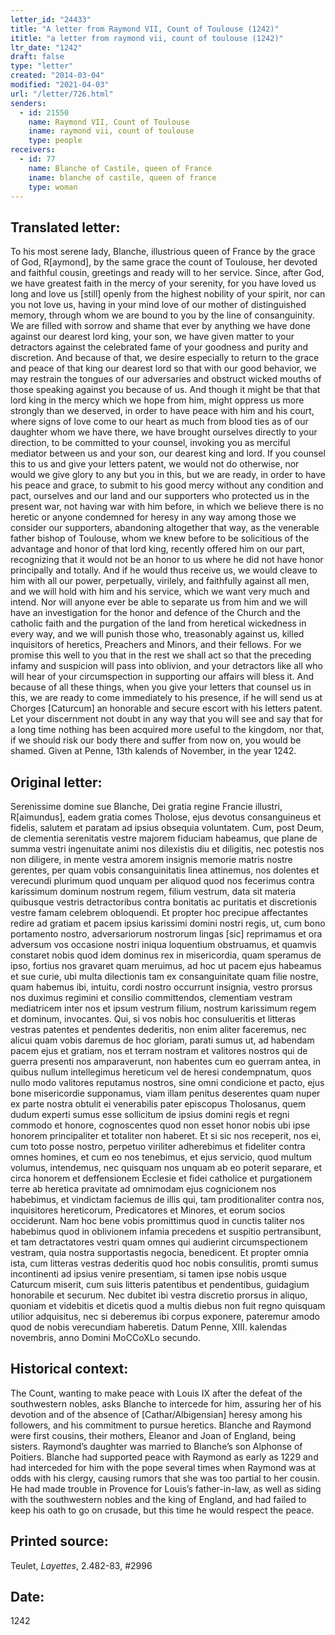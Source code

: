 ```yaml
---
letter_id: "24433"
title: "A letter from Raymond VII, Count of Toulouse (1242)"
ititle: "a letter from raymond vii, count of toulouse (1242)"
ltr_date: "1242"
draft: false
type: "letter"
created: "2014-03-04"
modified: "2021-04-03"
url: "/letter/726.html"
senders:
  - id: 21550
    name: Raymond VII, Count of Toulouse
    iname: raymond vii, count of toulouse
    type: people
receivers:
  - id: 77
    name: Blanche of Castile, queen of France
    iname: blanche of castile, queen of france
    type: woman
---
```

<h2> Translated letter:</h2>To his most serene lady, Blanche, illustrious queen of France by the grace of God, R[aymond], by the same grace the count of Toulouse, her devoted and faithful cousin, greetings and ready will to her service.
Since, after God, we have greatest faith in the mercy of your serenity, for you have loved us long and love us [still] openly from the highest nobility of your spirit, nor can you not love us, having in your mind love of our mother of distinguished memory, through whom we are bound to you by the line of consanguinity.  We are filled with sorrow and shame that ever by anything we have done against our dearest lord king, your son, we have given matter to your detractors against the celebrated fame of your goodness and purity and discretion.
And because of that, we desire especially to return to the grace and peace of that king our dearest lord so that with our good behavior, we may restrain the tongues of our adversaries and obstruct wicked mouths of those speaking against you because of us.  And though it might be that that lord king in the mercy which we hope from him, might oppress us more strongly than we deserved, in order to have peace with him and his court, where signs of love come to our heart as much from blood ties as of our daughter whom we have there, we have brought ourselves directly to your direction, to be committed to your counsel, invoking you as merciful mediator between us and your son, our dearest king and lord.
If you counsel this to us and give your letters patent, we would not do otherwise, nor would we give glory to any but you in this, but we are ready, in order to have his peace and grace, to submit to his good mercy without any condition and pact, ourselves and our land and our supporters who protected us in the present war, not having war with him before, in which we believe there is no heretic or anyone condemned for heresy in any way among those we consider our supporters, abandoning altogether that way, as the venerable father bishop of Toulouse, whom we knew before to be solicitious of the advantage and honor of that lord king, recently offered him on our part, recognizing that it would not be an honor to us where he did not have honor principally and totally.
And if he would thus receive us, we would cleave to him with all our power, perpetually, virilely, and faithfully against all men, and we will hold with him and his service, which we want very much and intend.  Nor will anyone ever be able to separate us from him and we will have an investigation for the honor and defence of the Church and the catholic faith and the purgation of the land from heretical wickedness in every way, and we will punish those who, treasonably against us, killed inquisitors of heretics, Preachers and Minors, and their fellows.
For we promise this well to you that in the rest we shall act so that the preceding infamy and suspicion will pass into oblivion, and your detractors like all who will hear of your circumspection in supporting our affairs will bless it.  And because of all these things, when you give your letters that counsel us in this, we are ready to come immediately to his presence, if he will send us at Chorges [Caturcum] an honorable and secure escort with his letters patent.  Let your discernment not doubt in any way that you will see and say that for a long time nothing has been acquired more useful to the kingdom, nor that, if we should risk our body there and suffer from now on, you would be shamed.
Given at Penne, 13th kalends of November, in the year 1242.
<h2 class="mt-4"> Original letter:</h2>Serenissime domine sue Blanche, Dei gratia regine Francie illustri, R[aimundus], eadem gratia comes Tholose, ejus devotus consanguineus et fidelis, salutem et paratam ad ipsius obsequia voluntatem.
Cum, post Deum, de clementia serenitatis vestre majorem fiduciam habeamus, que plane de summa vestri ingenuitate animi nos dilexistis diu et diligitis, nec potestis nos non diligere, in mente vestra amorem insignis memorie matris nostre gerentes, per quam vobis consanguinitatis linea attinemus, nos dolentes et verecundi plurimum quod unquam per aliquod quod nos fecerimus contra karissimum dominum nostrum regem, filium vestrum, data sit materia quibusque vestris detractoribus contra bonitatis ac puritatis et discretionis vestre famam celebrem obloquendi.  Et propter hoc precipue affectantes redire ad gratiam et pacem ipsius karissimi domini nostri regis, ut, cum bono portamento nostro, adversariorum nostrorum lingas [sic] reprimamus et ora adversum vos occasione nostri iniqua loquentium obstruamus, et quamvis constaret nobis quod idem dominus rex in misericordia, quam speramus de ipso, fortius nos gravaret quam meruimus, ad hoc ut pacem ejus habeamus et sue curie, ubi multa dilectionis tam ex consanguinitate quam filie nostre, quam habemus ibi, intuitu, cordi nostro occurrunt insignia, vestro prorsus nos duximus regimini et consilio committendos, clementiam vestram mediatricem inter nos et ipsum vestrum filium, nostrum karissimum regem et dominum, invocantes.  Qui, si vos nobis hoc consulueritis et litteras vestras patentes et pendentes dederitis, non enim aliter faceremus, nec alicui quam vobis daremus de hoc gloriam, parati sumus ut, ad habendam pacem ejus et gratiam, nos et terram nostram et valitores nostros qui de guerra presenti nos amparaverunt, non habentes cum eo guerram antea, in quibus nullum intellegimus hereticum vel de heresi condempnatum, quos nullo modo valitores reputamus nostros, sine omni condicione et pacto, ejus bone misericordie supponamus, viam illam penitus deserentes quam nuper ex parte nostra obtulit ei venerabilis pater episcopus Tholosanus, quem dudum experti sumus esse sollicitum de ipsius domini regis et regni commodo et honore, cognoscentes quod non esset honor nobis ubi ipse honorem principaliter et totaliter non haberet.  Et si sic nos receperit, nos ei, cum toto posse nostro, perpetuo viriliter adherebimus et fideliter contra omnes homines, et cum eo nos tenebimus, et ejus servicio, quod multum volumus, intendemus, nec quisquam nos unquam ab eo poterit separare, et circa honorem et deffensionem Ecclesie et fidei catholice et purgationem terre ab heretica pravitate ad omnimodam ejus cognicionem nos habebimus, et vindictam faciemus de illis qui, tam proditionaliter contra nos, inquisitores hereticorum, Predicatores et Minores, et eorum socios occiderunt.  Nam hoc bene vobis promittimus quod in cunctis taliter nos habebimus quod in oblivionem infamia precedens et suspitio pertransibunt, et tam detractatores vestri quam omnes qui audierint circumspectionem vestram, quia nostra supportastis negocia, benedicent.  Et propter omnia ista, cum litteras vestras dederitis quod hoc nobis consulitis, promti sumus incontinenti ad ipsius venire presentiam, si tamen ipse nobis usque Caturcum miserit, cum suis litteris patentibus et pendentibus, guidagium honorabile et securum.  Nec dubitet ibi vestra discretio prorsus in aliquo, quoniam et videbitis et dicetis quod a multis diebus non fuit regno quisquam utilior adquisitus, nec si deberemus ibi corpus exponere, pateremur amodo quod de nobis verecundiam haberetis.
Datum Penne, XIII. kalendas novembris, anno Domini MoCCoXLo secundo.
<h2 class="mt-4"> Historical context:</h2>The Count, wanting to make peace with Louis IX after the defeat of the southwestern nobles, asks Blanche to intercede for him, assuring her of his devotion and of the absence of [Cathar/Albigensian] heresy among his followers, and his commitment to pursue heretics.  Blanche and Raymond were first cousins, their mothers, Eleanor and Joan of England, being sisters.  Raymond’s daughter was married to Blanche’s son Alphonse of Poitiers.  Blanche had supported peace with Raymond as early as 1229 and had interceded for him with the pope several times when Raymond was at odds with his clergy, causing rumors that she was too partial to her cousin.  He had made trouble in Provence for Louis’s father-in-law, as well as siding with the southwestern nobles and the king of England, and had failed to keep his oath to go on crusade, but this time he would respect the peace.
<h2 class="mt-4"> Printed source:</h2><p>Teulet, <em>Layettes</em>, 2.482-83, #2996</p><h2 class="mt-4"> Date:</h2>1242